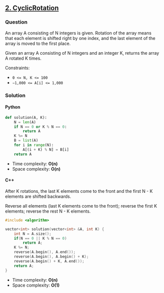 ## **[2. CyclicRotation](https://app.codility.com/programmers/lessons/2-arrays/cyclic_rotation/)**

### Question
An array A consisting of N integers is given. Rotation of the array means that each element is shifted right by one index, 
and the last element of the array is moved to the first place. 

Given an array A consisting of N integers and an integer K, returns the array A rotated K times.

Constraints:
- `0 <= N, K <= 100`
- `−1,000 <= A[i] <= 1,000`

### Solution

#### Python
```python
def solution(A, K):
    N = len(A)
    if N == 0 or K % N == 0:
        return A
    K %= N
    B = list(A)
    for i in range(N):
        A[(i + K) % N] = B[i]
    return A
```

- Time complexity: **O(n)**
- Space complexity: **O(n)**


#### C++
After K rotations, the last K elements come to the front and the first N - K elements are shifted backwards.

Reverse all elements (last K elements come to the front); reverse the first K elements; reverse the rest N - K elements.
```cpp
#include <algorithm>

vector<int> solution(vector<int> &A, int K) {
    int N = A.size();
    if(N == 0 || K % N == 0)
        return A;
    K %= N;
    reverse(A.begin(), A.end());
    reverse(A.begin(), A.begin() + K);
    reverse(A.begin() + K, A.end());
    return A;
}
```

- Time complexity: **O(n)**
- Space complexity: **O(1)**
